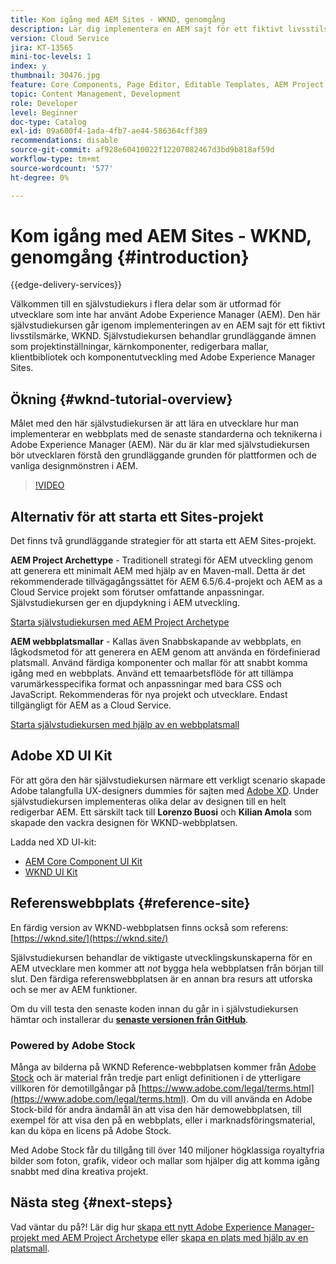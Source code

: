 ```yaml
---
title: Kom igång med AEM Sites - WKND, genomgång
description: Lär dig implementera en AEM sajt för ett fiktivt livsstilsmärke som kallas WKND. Få en genomgång av grundläggande Experience Manager-teman som projektinställningar, prototyper, kärnkomponenter, redigerbara mallar, klientbibliotek och komponentutveckling.
version: Cloud Service
jira: KT-13565
mini-toc-levels: 1
index: y
thumbnail: 30476.jpg
feature: Core Components, Page Editor, Editable Templates, AEM Project Archetype
topic: Content Management, Development
role: Developer
level: Beginner
doc-type: Catalog
exl-id: 09a600f4-1ada-4fb7-ae44-586364cff389
recommendations: disable
source-git-commit: af928e60410022f12207082467d3bd9b818af59d
workflow-type: tm+mt
source-wordcount: '577'
ht-degree: 0%

---
```


# Kom igång med AEM Sites - WKND, genomgång {#introduction}

{{edge-delivery-services}}

Välkommen till en självstudiekurs i flera delar som är utformad för utvecklare som inte har använt Adobe Experience Manager (AEM). Den här självstudiekursen går igenom implementeringen av en AEM sajt för ett fiktivt livsstilsmärke, WKND. Självstudiekursen behandlar grundläggande ämnen som projektinställningar, kärnkomponenter, redigerbara mallar, klientbibliotek och komponentutveckling med Adobe Experience Manager Sites.

## Ökning {#wknd-tutorial-overview}

Målet med den här självstudiekursen är att lära en utvecklare hur man implementerar en webbplats med de senaste standarderna och teknikerna i Adobe Experience Manager (AEM). När du är klar med självstudiekursen bör utvecklaren förstå den grundläggande grunden för plattformen och de vanliga designmönstren i AEM.

>[!VIDEO](https://video.tv.adobe.com/v/30476?quality=12&learn=on)

## Alternativ för att starta ett Sites-projekt

Det finns två grundläggande strategier för att starta ett AEM Sites-projekt.

**AEM Project Archettype** - Traditionell strategi för AEM utveckling genom att generera ett minimalt AEM med hjälp av en Maven-mall. Detta är det rekommenderade tillvägagångssättet för AEM 6.5/6.4-projekt och AEM as a Cloud Service projekt som förutser omfattande anpassningar. Självstudiekursen ger en djupdykning i AEM utveckling.

[Starta självstudiekursen med AEM Project Archetype](./project-archetype/overview.md)

**AEM webbplatsmallar** - Kallas även Snabbskapande av webbplats, en lågkodsmetod för att generera en AEM genom att använda en fördefinierad platsmall. Använd färdiga komponenter och mallar för att snabbt komma igång med en webbplats. Använd ett temaarbetsflöde för att tillämpa varumärkesspecifika format och anpassningar med bara CSS och JavaScript. Rekommenderas för nya projekt och utvecklare. Endast tillgängligt för AEM as a Cloud Service.

[Starta självstudiekursen med hjälp av en webbplatsmall](./site-template/create-site.md)

## Adobe XD UI Kit

För att göra den här självstudiekursen närmare ett verkligt scenario skapade Adobe talangfulla UX-designers dummies för sajten med [Adobe XD](https://www.adobe.com/products/xd.html). Under självstudiekursen implementeras olika delar av designen till en helt redigerbar AEM. Ett särskilt tack till **Lorenzo Buosi** och **Kilian Amola** som skapade den vackra designen för WKND-webbplatsen.

Ladda ned XD UI-kit:

* [AEM Core Component UI Kit](assets/overview/AEM-CoreComponents-UI-Kit.xd)
* [WKND UI Kit](https://github.com/adobe/aem-guides-wknd/releases/download/aem-guides-wknd-0.0.2/AEM_UI-kit-WKND.xd)

## Referenswebbplats {#reference-site}

En färdig version av WKND-webbplatsen finns också som referens: [https://wknd.site/](https://wknd.site/)

Självstudiekursen behandlar de viktigaste utvecklingskunskaperna för en AEM utvecklare men kommer att *not* bygga hela webbplatsen från början till slut. Den färdiga referenswebbplatsen är en annan bra resurs att utforska och se mer av AEM funktioner.

Om du vill testa den senaste koden innan du går in i självstudiekursen hämtar och installerar du **[senaste versionen från GitHub](https://github.com/adobe/aem-guides-wknd/releases/latest)**.

### Powered by Adobe Stock

Många av bilderna på WKND Reference-webbplatsen kommer från [Adobe Stock](https://stock.adobe.com/) och är material från tredje part enligt definitionen i de ytterligare villkoren för demotillgångar på [https://www.adobe.com/legal/terms.html](https://www.adobe.com/legal/terms.html). Om du vill använda en Adobe Stock-bild för andra ändamål än att visa den här demowebbplatsen, till exempel för att visa den på en webbplats, eller i marknadsföringsmaterial, kan du köpa en licens på Adobe Stock.

Med Adobe Stock får du tillgång till över 140 miljoner högklassiga royaltyfria bilder som foton, grafik, videor och mallar som hjälper dig att komma igång snabbt med dina kreativa projekt.

## Nästa steg {#next-steps}

Vad väntar du på?! Lär dig hur [skapa ett nytt Adobe Experience Manager-projekt med AEM Project Archetype](./project-archetype/overview.md) eller [skapa en plats med hjälp av en platsmall](./site-template/create-site.md).
